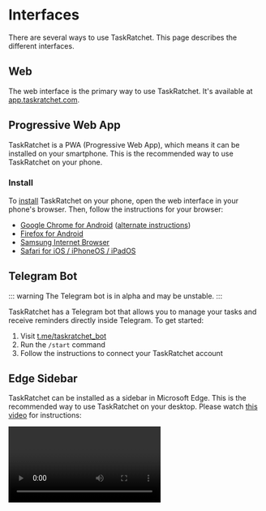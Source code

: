 # Interfaces

There are several ways to use TaskRatchet. This page describes the different interfaces.

## Web

The web interface is the primary way to use TaskRatchet. It's available at [app.taskratchet.com](https://app.taskratchet.com).

## Progressive Web App

TaskRatchet is a PWA (Progressive Web App), which means it can be installed on your smartphone. This is the recommended way to use TaskRatchet on your phone.

### Install

To [install](https://developer.mozilla.org/en-US/docs/Web/Progressive_web_apps/Installing) TaskRatchet on your phone, open the web interface in your phone's browser. Then, follow the instructions for your browser:

- [Google Chrome for Android](https://support.google.com/chrome/answer/9658361?co=GENIE.Platform%3DAndroid&hl=en) ([alternate instructions](https://developer.mozilla.org/en-US/docs/Web/Progressive_web_apps/Installing#google_chrome_for_android))
- [Firefox for Android](https://developer.mozilla.org/en-US/docs/Web/Progressive_web_apps/Installing#firefox_for_android)
- [Samsung Internet Browser](https://developer.mozilla.org/en-US/docs/Web/Progressive_web_apps/Installing#samsung_internet_browser)
- [Safari for iOS / iPhoneOS / iPadOS](https://developer.mozilla.org/en-US/docs/Web/Progressive_web_apps/Installing#safari_for_ios_iphoneos_ipados)

## Telegram Bot

::: warning
The Telegram bot is in alpha and may be unstable.
:::

TaskRatchet has a Telegram bot that allows you to manage your tasks and receive reminders directly inside Telegram. To get started:

1. Visit [t.me/taskratchet_bot](https://t.me/taskratchet_bot)
2. Run the `/start` command
3. Follow the instructions to connect your TaskRatchet account

## Edge Sidebar

TaskRatchet can be installed as a sidebar in Microsoft Edge. This is the recommended way to use TaskRatchet on your desktop. Please watch [this video](https://youtu.be/DTguvagXPLM) for instructions:

<Video url="https://www.youtube.com/embed/DTguvagXPLM" />
